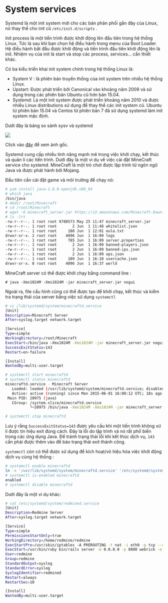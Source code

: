 # System services

Systemd là một init system mới cho các bản phân phối gần đây của Linux, nó thay thế cho init cũ `/etc/init.d/scripts` . 

Init process là một tiến trình được khởi động lên đầu tiên trong hệ thống Linux. Tức là sau khi bạn chọn hệ điều hành trong menu của Boot Loader. Hệ điều hành bắt đầu được khởi động và tiến trình đầu tiên khởi động lên là init. Nhiệm vụ của init là start và stop các process, services… cần thiết khác.

Có ba kiểu triển khai init system chính trong hệ thống Linux là:

- System V : là phiên bản truyền thống của init system trên nhiều hệ thống Linux.
- Upstart: Được phát triển bởi Canonical vào khoảng năm 2009 và sử dụng trong các phiên bản Ubuntu cũ hơn bản 15.04.
- Systemd: Là một init system được phát triển khoảng năm 2010 và được nhiều Linux distributions sử dụng để thay thế các init system cũ. Ubuntu từ phiên bản 15.04 và Centos từ phiên bản 7 đã sử dụng systemd làm init system mặc định.

Dưới đây là bảng so sánh sysv và systemd

<img src="http://i.imgur.com/2FLLl2j.jpg">

Click vào [đây](http://images.linoxide.com/systemd-vs-sysVinit-cheatsheet.jpg) để xem ảnh gốc. 

Systemd cung cấp nhiều tính năng mạnh mẽ trong việc khởi chạy, kết thúc và quản lí các tiến trình. Dưới đây là một ví dụ về việc cài đặt MineCraft service cho systemd. MineCraft là một trò chơi được lập trình từ ngôn ngữ Java và được phát hành bởi Mojang.

Đầu tiên cần cài đặt game và môi trường để chạy nó:

``` sh
# yum install java-1.8.0-openjdk.x86_64
# which java
/bin/java
# mkdir /root/Minecraft
# cd /root/Minecraft
# wget -O minecraft_server.jar https://s3.amazonaws.com/Minecraft.Download/versions/1.8.6/minecraft_server.1.8.6.jar
# ls -lrt
-rw-r--r--. 1 root root 9780573 May 25 11:47 minecraft_server.jar
-rw-r--r--. 1 root root       2 Jun  1 11:48 whitelist.json
-rw-r--r--. 1 root root     180 Jun  1 12:01 eula.txt
drwxr-xr-x. 2 root root    4096 Jun  1 16:09 logs
-rw-r--r--. 1 root root     785 Jun  1 16:09 server.properties
-rw-r--r--. 1 root root       2 Jun  1 16:09 banned-players.json
-rw-r--r--. 1 root root       2 Jun  1 16:09 banned-ips.json
-rw-r--r--. 1 root root       2 Jun  1 16:09 ops.json
-rw-r--r--. 1 root root     109 Jun  1 16:10 usercache.json
drwxr-xr-x. 8 root root    4096 Jun  1 16:37 world
```

MineCraft server có thể được khởi chạy bằng command line : 

`# java -Xmx1024M -Xms1024M -jar minecraft_server.jar nogui`

Ngoài ra, file cấu hình cũng có thể được tạo để khởi chạy, kết thúc và kiểm tra trạng thái của server bằng việc sử dụng `systemctl`

``` sh
# vi /lib/systemd/system/minecraftd.service
[Unit]
Description=Minecraft Server
After=syslog.target network.target

[Service]
Type=simple
WorkingDirectory=/root/Minecraft
ExecStart=/bin/java -Xmx1024M -Xms1024M -jar minecraft_server.jar nogui
SuccessExitStatus=143
Restart=on-failure

[Install]
WantedBy=multi-user.target

# systemctl start minecraftd
# systemctl status minecraftd
minecraftd.service - Minecraft Server
   Loaded: loaded (/usr/lib/systemd/system/minecraftd.service; disabled)
   Active: active (running) since Mon 2015-06-01 16:00:12 UTC; 18s ago
 Main PID: 20975 (java)
   CGroup: /system.slice/minecraftd.service
           └─20975 /bin/java -Xmx1024M -Xms1024M -jar minecraft_server.jar nogui

# systemctl stop minecraftd
```

Lưu ý rằng `SuccessExitStatus=143` được yêu cầu khi một tiến trình không xử lí được tín hiệu exit đúng cách. Đây là lỗi do lập trình và nó rất phổ biến trong các ứng dụng Java. Để tránh trạng thái lỗi khi kết thúc dịch vụ, `143` cần phải được thêm vào để báo trạng thái exit thành công.

`systemctl` còn có thể được sử dụng để kích hoạt/vô hiệu hóa việc khởi động dịch vụ cùng hệ thống :

``` sh
# systemctl enable minecraftd
ln -s '/usr/lib/systemd/system/minecraftd.service' '/etc/systemd/system/multi-user.target.wants/minecraftd.service'
# systemctl is-enabled minecraftd
enabled
# systemctl disable minecraftd
```

Dưới đây là một ví dụ khác:

``` sh
# cat /etc/systemd/system/redmined.service
[Unit]
Description=Redmine Server
After=syslog.target network.target

[Service]
Type=simple
PermissionsStartOnly=true
WorkingDirectory=/home/redmine/redmine
ExecStartPre=/usr/sbin/iptables -A PREROUTING -t nat -i eth0 -p tcp --dport 80 -j REDIRECT --to-port 8080
ExecStart=/usr/bin/ruby bin/rails server -b 0.0.0.0 -p 8080 webrick -e production
User=redmine
Group=redmine
StandardOutput=syslog
StandardError=syslog
SyslogIdentifier=redmined
Restart=always
RestartSec=10

[Install]
WantedBy=multi-user.target
```